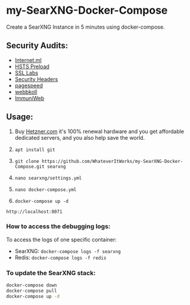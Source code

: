 # my-SearXNG-Docker-Compose
Create a SearXNG Instance in 5 minutes using docker-compose.

## Security Audits:

- [Internet.ml](https://internet.nl/site/search.whateveritworks.org/2060148/)
- [HSTS Preload](https://hstspreload.org/)
- [SSL Labs](https://www.ssllabs.com/ssltest/analyze.html?d=search.whateveritworks.org)
- [Security Headers](https://securityheaders.com/?q=search.whateveritworks.org&hide=on&followRedirects=on)
- [pagespeed](https://pagespeed.web.dev/)
- [webbkoll](https://webbkoll.dataskydd.net/en)
- [ImmuniWeb](https://www.immuniweb.com/ssl/search.whateveritworks.org/a8FxuGr6/)

## Usage:

1. Buy [Hetzner.com](https://hetzner.com) it's 100% renewal hardware and you get affordable dedicated servers, and you also help save the world.

2. ```apt install git```

3. ```git clone https://github.com/WhateverItWorks/my-SearXNG-Docker-Compose.git searxng```

4. ```nano searxng/settings.yml```

5. ```nano docker-compose.yml```

6. ```docker-compose up -d```


```http://localhost:8071```


### How to access the debugging logs:

To access the logs of one specific container:
- SearXNG: `docker-compose logs -f searxng`
- Redis: `docker-compose logs -f redis`


### To update the SearXNG stack:

```sh
docker-compose down
docker-compose pull
docker-compose up -d
```
